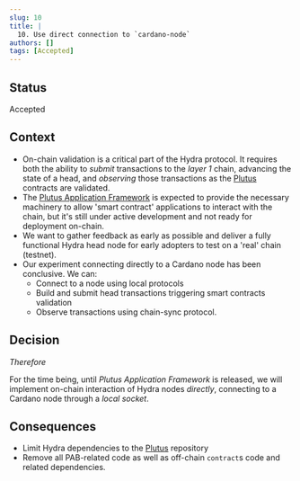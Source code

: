 ```yaml
---
slug: 10
title: |
  10. Use direct connection to `cardano-node`
authors: []
tags: [Accepted]
---
```


## Status

Accepted

## Context

* On-chain validation is a critical part of the Hydra protocol. It requires both the ability to _submit_ transactions to the _layer 1_ chain, advancing the state of a head, and _observing_ those transactions as the [Plutus](https://github.com/input-output-hk/plutus) contracts are validated.
* The [Plutus Application Framework](https://github.com/input-output-hk/plutus-apps) is expected to provide the necessary machinery to allow 'smart contract' applications to interact with the chain, but it's still under active development and not ready for deployment on-chain.
* We want to gather feedback as early as possible and deliver a fully functional Hydra head node for early adopters to test on a 'real' chain (testnet).
* Our experiment connecting directly to a Cardano node has been conclusive. We can:
  * Connect to a node using local protocols
  * Build and submit head transactions triggering smart contracts validation
  * Observe transactions using chain-sync protocol.

## Decision

_Therefore_

For the time being, until _Plutus Application Framework_ is released, we will implement on-chain interaction of Hydra nodes _directly_, connecting to a Cardano node through a _local socket_.

## Consequences

* Limit Hydra dependencies to the [Plutus](https://github.com/input-output-hk/plutus) repository
* Remove all PAB-related code as well as off-chain `contract`s code and related dependencies.
